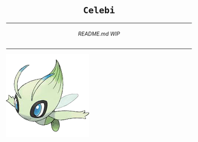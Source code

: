 <h1 align="center"><code>Celebi</code></h1>
<hr>
<h6 align="center">README.md WIP</h6>
<hr>
<img src="docs/images/celebi.png">

